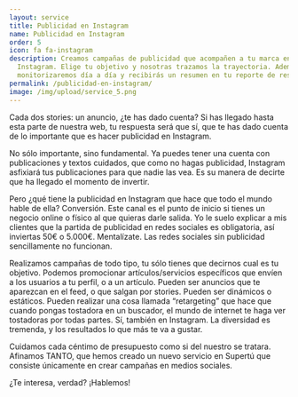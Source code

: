 ```yaml
---
layout: service
title: Publicidad en Instagram
name: Publicidad en Instagram
order: 5
icon: fa fa-instagram
description: Creamos campañas de publicidad que acompañen a tu marca en
  Instagram. Elige tu objetivo y nosotras trazamos la trayectoria. Además las
  monitorizaremos día a día y recibirás un resumen en tu reporte de resultados.
permalink: /publicidad-en-instagram/
image: /img/upload/service_5.png
---
```

Cada dos stories: un anuncio, ¿te has dado cuenta? Si has llegado hasta esta parte de nuestra web, tu respuesta será que sí, que te has dado cuenta de lo importante que es hacer publicidad en Instagram.

No sólo importante, sino fundamental. Ya puedes tener una cuenta con publicaciones y textos cuidados, que como no hagas publicidad, Instagram asfixiará tus publicaciones para que nadie las vea. Es su manera de decirte que ha llegado el momento de invertir.

Pero ¿qué tiene la publicidad en Instagram que hace que todo el mundo hable de ella? Conversión. Este canal es el punto de inicio si tienes un negocio online o físico al que quieras darle salida. Yo le suelo explicar a mis clientes que la partida de publicidad en redes sociales es obligatoria, así inviertas 50€ o 5.000€. Mentalízate. Las redes sociales sin publicidad sencillamente no funcionan.

Realizamos campañas de todo tipo, tu sólo tienes que decirnos cual es tu objetivo. Podemos promocionar artículos/servicios específicos que envíen a los usuarios a tu perfil, o a un artículo. Pueden ser anuncios que te aparezcan en el feed, o que salgan por stories. Pueden ser dinámicos o estáticos. Pueden realizar una cosa llamada “retargeting” que  hace que cuando pongas tostadora en un buscador, el mundo de internet te haga ver tostadoras por todas partes. Sí, también en Instagram. La diversidad es tremenda, y los resultados lo que más te va a gustar.

Cuidamos cada céntimo de presupuesto como si del nuestro se tratara. Afinamos TANTO, que hemos creado un nuevo servicio en Supertú que consiste únicamente en crear campañas en medios sociales.

¿Te interesa, verdad? ¡Hablemos!